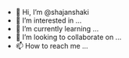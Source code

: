 - 👋 Hi, I’m @shajanshaki
- 👀 I’m interested in ...
- 🌱 I’m currently learning ...
- 💞️ I’m looking to collaborate on ...
- 📫 How to reach me ...

<!---
shajanshaki/shajanshaki is a ✨ special ✨ repository because its `README.md` (this file) appears on your GitHub profile.
You can click the Preview link to take a look at your changes.
--->
